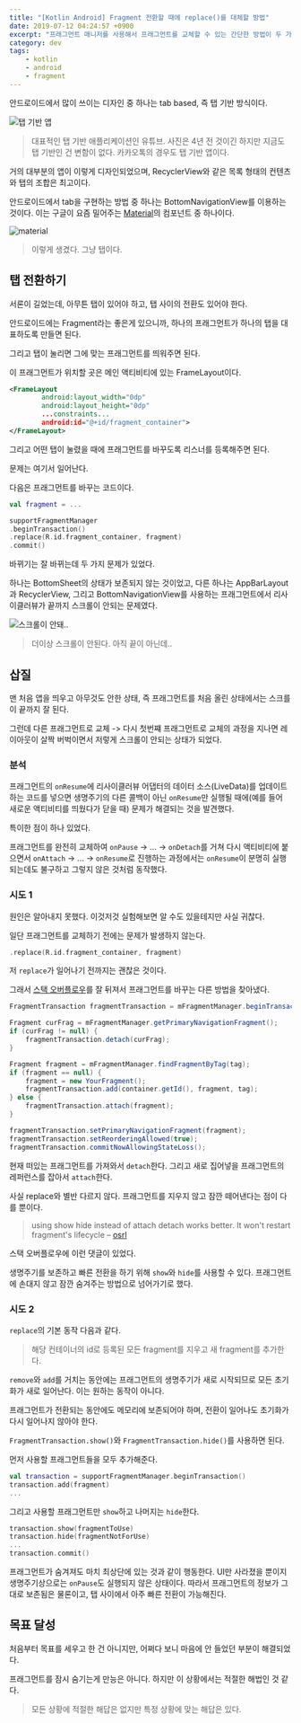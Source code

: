 ```yaml
---
title: "[Kotlin Android] Fragment 전환할 때에 replace()를 대체할 방법"
date: 2019-07-12 04:24:57 +0900
excerpt: "프래그먼트 매니저를 사용해서 프래그먼트를 교체할 수 있는 간단한 방법이 두 가지 있다. replace()와, show() + hide()이다."
category: dev
tags:
    - kotlin
    - android
    - fragment
---
```


안드로이드에서 많이 쓰이는 디자인 중 하나는 tab based, 즉 탭 기반 방식이다.

![탭 기반 앱](/assets/images/M8YU8jh.jpg)

> 대표적인 탭 기반 애플리케이션인 유튜브. 사진은 4년 전 것이긴 하지만 지금도 탭 기반인 건 변함이 없다.
카카오톡의 경우도 탭 기반 앱이다.

거의 대부분의 앱이 이렇게 디자인되었으며, RecyclerView와 같은 목록 형태의 컨텐츠와 탭의 조합은 최고이다.

안드로이드에서 tab을 구현하는 방법 중 하나는 BottomNavigationView를 이용하는 것이다.
이는 구글이 요즘 밀어주는 [Material](https://material.io/design/)의 컴포넌트 중 하나이다.

![material](/assets/images/RqcHxcB.png)
> 이렇게 생겼다. 그냥 탭이다.

## 탭 전환하기

서론이 길었는데, 아무튼 탭이 있어야 하고, 탭 사이의 전환도 있어야 한다.

안드로이드에는 Fragment라는 좋은게 있으니까, 하나의 프래그먼트가 하나의 탭을 대표하도록 만들면 된다.

그리고 탭이 눌리면 그에 맞는 프래그먼트를 띄워주면 된다.

이 프래그먼트가 위치할 곳은 메인 액티비티에 있는 FrameLayout이다.

~~~xml
<FrameLayout
        android:layout_width="0dp"
        android:layout_height="0dp"
        ...constraints...
        android:id="@+id/fragment_container">
</FrameLayout>
~~~

그리고 어떤 탭이 눌렸을 때에 프래그먼트를 바꾸도록 리스너를 등록해주면 된다.

문제는 여기서 일어난다.

다음은 프래그먼트를 바꾸는 코드이다.

~~~kotlin
val fragment = ...

supportFragmentManager
.beginTransaction()
.replace(R.id.fragment_container, fragment)
.commit()
~~~

바뀌기는 잘 바뀌는데 두 가지 문제가 있었다.

하나는 BottomSheet의 상태가 보존되지 않는 것이었고, 다른 하나는 AppBarLayout과 RecyclerView, 그리고 BottomNavigationView를 사용하는 프래그먼트에서 리사이클러뷰가 끝까지 스크롤이 안되는 문제였다.

![스크롤이 안돼..](/assets/images/POLVrQy.png)
> 더이상 스크롤이 안된다. 아직 끝이 아닌데..

## 삽질

맨 처음 앱을 띄우고 아무것도 안한 상태, 즉 프래그먼트를 처음 올린 상태에서는 스크를이 끝까지 잘 된다.

그런데 다른 프래그먼트로 교체 -> 다시 첫번쨰 프래그먼트로 교체의 과정을 지나면 레이아웃이 살짝 버벅이면서 저렇게 스크롤이 안되는 상태가 되었다.

### 분석

프래그먼트의 `onResume`에 리사이클러뷰 어댑터의 데이터 소스(LiveData)를 업데이트하는 코드를 넣으면 생명주기의 다른 콜백이 아닌 `onResume`만 실행될 때에(예를 들어 새로운 액티비티를 띄웠다가 닫을 때) 문제가 해결되는 것을 발견했다.

특이한 점이 하나 있었다.

프래그먼트를 완전히 교체하여 `onPause` -> ... -> `onDetach`를 거쳐 다시 액티비티에 붙으면서 `onAttach` -> ... -> `onResume`로 진행하는 과정에서는 `onResume`이 분명히 실행되는데도 불구하고 그렇지 않은 것처럼 동작했다.

### 시도 1

원인은 알아내지 못했다. 이것저것 실험해보면 알 수도 있을테지만 사실 귀찮다.

일단 프래그먼트를 교체하기 전에는 문제가 발생하지 않는다.
~~~kotlin
.replace(R.id.fragment_container, fragment)
~~~

저 `replace`가 일어나기 전까지는 괜찮은 것이다.

그래서 [스택 오버플로우](https://stackoverflow.com/a/45301078)를 잘 뒤져서 프래그먼트를 바꾸는 다른 방법을 찾아냈다.

~~~java
FragmentTransaction fragmentTransaction = mFragmentManager.beginTransaction();

Fragment curFrag = mFragmentManager.getPrimaryNavigationFragment();
if (curFrag != null) {
    fragmentTransaction.detach(curFrag);
}

Fragment fragment = mFragmentManager.findFragmentByTag(tag);
if (fragment == null) {
    fragment = new YourFragment();
    fragmentTransaction.add(container.getId(), fragment, tag);
} else {
    fragmentTransaction.attach(fragment);
}

fragmentTransaction.setPrimaryNavigationFragment(fragment);
fragmentTransaction.setReorderingAllowed(true);
fragmentTransaction.commitNowAllowingStateLoss();
~~~

현재 떠있는 프래그먼트를 가져와서 `detach`한다. 그리고 새로 집어넣을 프래그먼트의 레퍼런스를 잡아서 `attach`한다.

사실 replace와 별반 다르지 않다. 프래그먼트를 지우지 않고 잠깐 떼어낸다는 점이 다를 뿐이다.

> using show hide instead of attach detach works better. It won't restart fragment's lifecycle – [osrl](https://stackoverflow.com/users/1120126/osrl)

스택 오버플로우에 이런 댓글이 있었다.

생명주기를 보존하고 빠른 전환을 하기 위해 `show`와 `hide`를 사용할 수 있다.
프래그먼트에 손대지 않고 잠깐 숨겨주는 방법으로 넘어가기로 했다.

### 시도 2

`replace`의 기본 동작 다음과 같다.
> 해당 컨테이너의 id로 등록된 모든 fragment를 지우고 새 fragment를 추가한다.

`remove`와 `add`를 거치는 동안에는 프래그먼트의 생명주기가 새로 시작되므로 모든 초기화가 새로 일어난다. 이는 원하는 동작이 아니다.

프래그먼트가 전환되는 동안에도 메모리에 보존되어야 하며, 전환이 일어나도 초기화가 다시 일어나지 않아야 한다.

`FragmentTransaction.show()`와 `FragmentTransaction.hide()`를 사용하면 된다.

먼저 사용할 프래그먼트들을 모두 추가해준다.

~~~kotlin
val transaction = supportFragmentManager.beginTransaction()
transaction.add(fragment)
...
~~~

그리고 사용할 프래그먼트만 `show`하고 나머지는 `hide`한다.

~~~kotlin
transaction.show(fragmentToUse)
transaction.hide(fragmentNotForUse)
...
transaction.commit()
~~~

프래그먼트가 숨겨져도 마치 최상단에 있는 것과 같이 행동한다.
UI만 사라졌을 뿐이지 생명주기상으로는 `onPause`도 실행되지 않은 상태이다.
따라서 프래그먼트의 정보가 그대로 보존됨은 물론이고, 탭 사이에서 아주 빠른 전환이 가능해진다.

## 목표 달성

처음부터 목표를 세우고 한 건 아니지만, 어쩌다 보니 마음에 안 들었던 부분이 해결되었다.

프래그먼트를 잠시 숨기는게 만능은 아니다. 하지만 이 상황에서는 적절한 해법인 것 같다.

> 모든 상황에 적절한 해답은 없지만 특정 상황에 맞는 해답은 있다.
